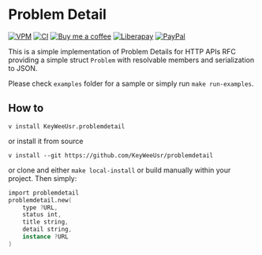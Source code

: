 # Problem Detail
[![VPM][vpm-badge]][vpm-link]
[![CI][ci-badge]][ci-workflow]
[![Buy me a coffee][bmc-badge]][bmc-link]
[![Liberapay][lp-badge]][lp-link]
[![PayPal][ppl-badge]][ppl-link]

This is a simple implementation of Problem Details for HTTP APIs RFC providing
a simple struct `Problem` with resolvable members and serialization to JSON.

Please check `examples` folder for a sample or simply run `make run-examples`.

## How to

    v install KeyWeeUsr.problemdetail

or install it from source

    v install --git https://github.com/KeyWeeUsr/problemdetail

or clone and either `make local-install` or build manually within your project.
Then simply:

```v
import problemdetail
problemdetail.new(
    type ?URL,
    status int,
    title string,
    detail string,
    instance ?URL
)
```

[vpm-badge]: https://img.shields.io/badge/vpm-1.0.1-027d9c?logo=v&logoColor=white&logoWidth=10
[vpm-link]: https://vpm.vlang.io/packages/KeyWeeUsr.problemdetail
[ci-badge]: https://github.com/KeyWeeUsr/problemdetail/actions/workflows/test.yml/badge.svg
[ci-workflow]: https://github.com/KeyWeeUsr/problemdetail/actions/workflows/test.yml
[bmc-badge]: https://img.shields.io/badge/-buy_me_a%C2%A0coffee-gray?logo=buy-me-a-coffee
[bmc-link]: https://www.buymeacoffee.com/peterbadida
[ppl-badge]: https://img.shields.io/badge/-paypal-grey?logo=paypal
[ppl-link]: https://paypal.me/peterbadida
[lp-badge]: https://img.shields.io/badge/-liberapay-grey?logo=liberapay
[lp-link]: https://liberapay.com/keyweeusr
[gif]: https://i.imgur.com/OpXUUVk.gif

